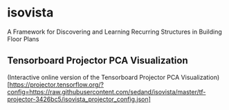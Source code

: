 # isovista
A Framework for Discovering and Learning Recurring Structures in Building Floor Plans

## Tensorboard Projector PCA Visualization
(Interactive online version of the Tensorboard Projector PCA Visualization)[https://projector.tensorflow.org/?config=https://raw.githubusercontent.com/sedand/isovista/master/tf-projector-3426bc5/isovista_projector_config.json]
